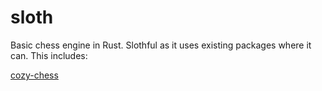 # sloth

Basic chess engine in Rust. Slothful as it uses existing packages where it can. This includes:

[cozy-chess](https://github.com/analog-hors/cozy-chess)
